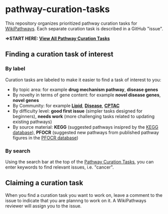 # pathway-curation-tasks
This repository organizes prioritized pathway curation tasks for [WikiPathways](https://www.wikipathways.org/). Each separate curation task is described in a GitHub "issue".


**=>START HERE: [View All Pathway Curation Tasks](https://github.com/wikipathways/pathway-curation-tasks/issues)**

## Finding a curation task of interest

### By label

Curation tasks are labeled to make it easier to find a task of interest to you:

- By topic area: for example **drug mechanism pathway**, **disease genes**
- By novelty in terms of gene content: for example **novel disease genes**, **novel genes**
- By Community: for example **[Lipid](https://www.wikipathways.org/communities/lipids.html)**, **[Disease](https://www.wikipathways.org/communities/diseases.html)**, **[CPTAC](https://www.wikipathways.org/communities/cptac.html)**
- By difficulty level: **good first issue** (simpler tasks designed for beginners), **needs work** (more challenging tasks related to updating existing pathways)
- By source material: **KEGG** (suggested pathways insipred by the [KEGG database](https://www.genome.jp/kegg/pathway.html)), **PFOCR** (suggested new pathways from published pathway figures in the [PFOCR database](https://pfocr.wikipathways.org/))

### By search

Using the search bar at the top of the [Pathway Curation Tasks](https://github.com/wikipathways/pathway-curation-tasks/issues), you can enter keywords to find relevant issues, i.e. "cancer". 

## Claiming a curation task

When you find a curation task you want to work on, leave a comment to the issue to indicate that you are plannng to work on it. A WikiPathways reviewer will assign you to the issue.
